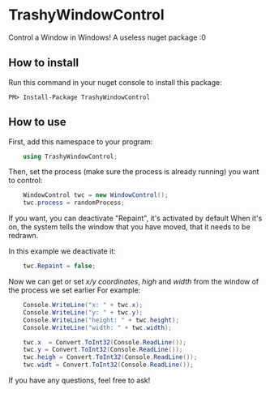 # TrashyWindowControl
Control a Window in Windows! A useless nuget package :0


## How to install

Run this command in your nuget console to install this package:

    PM> Install-Package TrashyWindowControl
    

## How to use

First, add this namespace to your program:
``` csharp
    using TrashyWindowControl;
```

Then, set the process (make sure the process is already running) you want to control:

``` csharp
    WindowControl twc = new WindowControl();
    twc.process = randomProcess;
```
If you want, you can deactivate "Repaint", it's activated by default
When it's on, the system tells the window that you have moved, that it needs to be redrawn.

In this example we deactivate it:


``` csharp
    twc.Repaint = false;
```

Now we can get or set _x/y coordinates_, _high_ and _width_ from the window of the process we set earlier
For example:

``` csharp
    Console.WriteLine("x: " + twc.x);
    Console.WriteLine("y: " + twc.y);
    Console.WriteLine("height: " + twc.height);
    Console.WriteLine("width: " + twc.width);
```
``` csharp
    twc.x  = Convert.ToInt32(Console.ReadLine());
    twc.y = Convert.ToInt32(Console.ReadLine());
    twc.heigh = Convert.ToInt32(Console.ReadLine());
    twc.widt = Convert.ToInt32(Console.ReadLine());
```



If you have any questions, feel free to ask!
